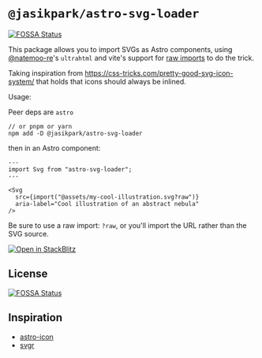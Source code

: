 # `@jasikpark/astro-svg-loader`

[![FOSSA Status](https://app.fossa.com/api/projects/git%2Bgithub.com%2Fjasikpark%2Fastro-svg-loader.svg?type=shield)](https://app.fossa.com/projects/git%2Bgithub.com%2Fjasikpark%2Fastro-svg-loader?ref=badge_shield)

This package allows you to import SVGs as Astro components, using
[@natemoo-re](https://github.com/natemoo-re)'s `ultrahtml` and vite's support
for
[raw imports](https://vitejs.dev/guide/assets.html#importing-asset-as-string) to
do the trick.

Taking inspiration from <https://css-tricks.com/pretty-good-svg-icon-system/> 
that holds that icons should always be inlined.

Usage:

Peer deps are `astro`

```
// or pnpm or yarn
npm add -D @jasikpark/astro-svg-loader
```

then in an Astro component:

```astro
---
import Svg from "astro-svg-loader";
---

<Svg
  src={import("@assets/my-cool-illustration.svg?raw")}
  aria-label="Cool illustration of an abstract nebula"
/>
```

Be sure to use a raw import: `?raw`, or you'll import the URL rather than the
SVG source.

[![Open in StackBlitz](https://developer.stackblitz.com/img/open_in_stackblitz.svg)](https://stackblitz.com/github/jasikpark/astro-svg-loader/)

## License

[![FOSSA Status](https://app.fossa.com/api/projects/git%2Bgithub.com%2Fjasikpark%2Fastro-svg-loader.svg?type=large)](https://app.fossa.com/projects/git%2Bgithub.com%2Fjasikpark%2Fastro-svg-loader?ref=badge_large)


## Inspiration

- [astro-icon](https://github.com/natemoo-re/astro-icon)
- [svgr](https://react-svgr.com/)
